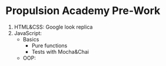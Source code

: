 # Propulsion Academy Pre-Work

1. HTML&CSS: Google look replica 
2. JavaScript:
    - Basics 
        * Pure functions
        * Tests with Mocha&Chai
    - OOP:
